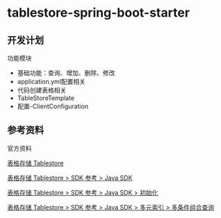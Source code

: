 # tablestore-spring-boot-starter



## 开发计划

功能模块

* 基础功能：查询、增加、删除、修改
* application.yml配置相关
* 代码创建表格相关
* TableStoreTemplate
* 配置-ClientConfiguration

## 参考资料

官方资料

[表格存储 Tablestore](https://help.aliyun.com/product/27278.html)

[表格存储 Tablestore > SDK 参考 > Java SDK](https://help.aliyun.com/document_detail/43005.html)

[表格存储 Tablestore > SDK 参考 > Java SDK > 初始化](https://help.aliyun.com/document_detail/43009.html)

[表格存储 Tablestore > SDK 参考 > Java SDK > 多元索引 > 多条件组合查询](https://help.aliyun.com/document_detail/100422.html)

